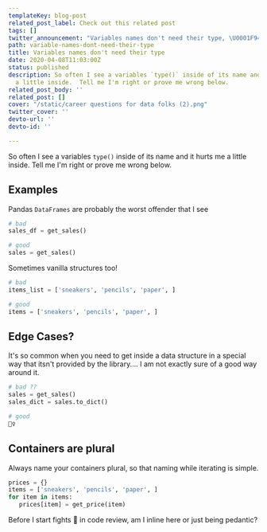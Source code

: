 ```yaml
---
templateKey: blog-post
related_post_label: Check out this related post
tags: []
twitter_announcement: "Variables names don't need their type, \U0001F94A fight me\U0001F447 "
path: variable-names-dont-need-their-type
title: Variables names don't need their type
date: 2020-04-08T11:03:00Z
status: published
description: So often I see a variables `type()` inside of its name and it hurts me
  a little inside.  Tell me I'm right or prove me wrong below.
related_post_body: ''
related_post: []
cover: "/static/career questions for data folks (2).png"
twitter_cover: ''
devto-url: ''
devto-id: ''

---
```

So often I see a variables `type()` inside of its name and it hurts me a little inside.  Tell me I'm right or prove me wrong below.

## Examples

Pandas `DataFrames` are probably the worst offender that I see

``` python
# bad
sales_df = get_sales()

# good
sales = get_sales()
```

Sometimes vanilla structures too!

``` python
# bad
items_list = ['sneakers', 'pencils', 'paper', ]

# good
items = ['sneakers', 'pencils', 'paper', ]
```

## Edge Cases?

It's so common when you need to get inside a data structure in a special way that itsn't provided by the library.... I am not exactly sure of a good way around it.

``` python
# bad ??
sales = get_sales()
sales_dict = sales.to_dict()

# good
🤷‍♀️
```

## Containers are plural

Always name your containers plural, so that naming while iterating is simple.

``` python
prices = {}
items = ['sneakers', 'pencils', 'paper', ]
for item in items:
   prices[item] = get_price(item)
```

Before I start fights 🥊 in code review, am I inline here or just being pedantic?
